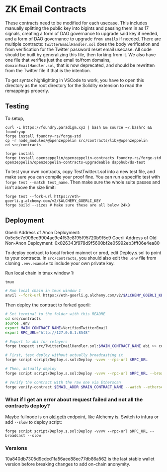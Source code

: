 # ZK Email Contracts

These contracts need to be modified for each usecase. This includes manually splitting the public key into bigints and passing them in as 17 signals, creating a form of DAO governance to upgrade said key if needed, and a form of DAO governance to upgrade `from emails` if needed. There are multiple contracts: `twitterEmailHandler.sol` does the body verification and from verification for the Twitter password reset email usecase. All code should be built by generalizing this file, then forking from it. We also have one file that verifies just the email to/from domains, `domainEmailHandler.sol`, that is now deprecated, and should be rewritten from the Twitter file if that is the intention.

To get syntax highlighting in VSCode to work, you have to open this directory as the root directory for the Solidity extension to read the remappings properly.

## Testing

To setup,

```
curl -L https://foundry.paradigm.xyz | bash && source ~/.bashrc && foundryup
forge install foundry-rs/forge-std
cp -r node_modules/@openzeppelin src/contracts/lib/@openzeppelin
cd src/contracts

forge install
forge install openzeppelin/openzeppelin-contracts foundry-rs/forge-std openzeppelin/openzeppelin-contracts-upgradeable dapphub/ds-test
```

To test your own contracts, copy TestTwitter.t.sol into a new test file, and make sure you can compile your proof fine. You can run a specific test with `forge test --match test_name`. Then make sure the whole suite passes and isn't above the size limit:

```
forge test --fork-url https://eth-goerli.g.alchemy.com/v2/$ALCHEMY_GOERLI_KEY
forge build --sizes # Make sure these are all below 24kB
```

## Deployment

Goerli Address of Anon Deployment: 0x5c5c7e908ed9904ac9e4f53c8195f95720b9f5c9
Goerli Address of Old Non-Anon Deployment: 0x026343f978d9f5600bf2e05992eb3fff06e4ea80

To deploy contract to local forked mainnet or prod, edit Deploy.s.sol to point to your contracts. In `src/contracts`, you should also edit the `.env` file from cloning `.env.example` to include your own private key.

Run local chain in tmux window 1:
```bash
tmux

# Run local chain in tmux window 1
anvil --fork-url https://eth-goerli.g.alchemy.com/v2/$ALCHEMY_GOERLI_KEY --port 8548
```

Then deploy the contract to forked goerli:
```bash
# Set terminal to the folder with this README
cd src/contracts
source .env
export MAIN_CONTRACT_NAME=VerifiedTwitterEmail
export RPC_URL="http://127.0.0.1:8548"

# Export to abi for relayers
forge inspect src/TwitterEmailHandler.sol:$MAIN_CONTRACT_NAME abi >> contract.abi

# First, test deploy without actually broadcasting it
forge script script/Deploy.s.sol:Deploy -vvvv --rpc-url $RPC_URL

# Then, actually deploy
forge script script/Deploy.s.sol:Deploy -vvvv --rpc-url $RPC_URL --broadcast --slow

# Verify the contract with the raw one via Etherscan
forge verify-contract $EMAIL_ADDR $MAIN_CONTRACT_NAME --watch --etherscan-api-key $GOERLI_ETHERSCAN_API_KEY
```

### What if I get an error about request failed and not all the contracts deploy?

Maybe fullnode is on [old geth](https://github.com/ethereum/go-ethereum/issues/26890) endpoint, like Alchemy is. Switch to infura or add `--slow` to deploy script:

```
forge script script/Deploy.s.sol:Deploy -vvvv --rpc-url $RPC_URL --broadcast --slow
```

### Versions

10a840db7305d9cdcd1fa56aee88ec77db86a562 is the last stable wallet version before breaking changes to add on-chain anonymity.
